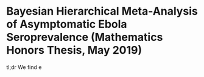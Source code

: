 # Bayesian Hierarchical Meta-Analysis of Asymptomatic Ebola Seroprevalence (Mathematics Honors Thesis, May 2019)

tl;dr
We find e
